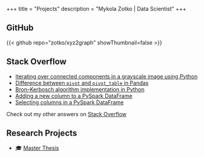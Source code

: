 +++
title = "Projects"
description = "Mykola Zotko | Data Scientist"
+++

## GitHub

{{< github repo="zotko/xyz2graph" showThumbnail=false >}}

## Stack Overflow

- [Iterating over connected components in a grayscale image using Python](https://stackoverflow.com/a/59561214/8973620)
- [Difference between `pivot` and `pivot_table` in Pandas](https://stackoverflow.com/a/75579338/8973620)
- [Bron–Kerbosch algorithm implementation in Python](https://stackoverflow.com/a/59339555/8973620)
- [Adding a new column to a PySpark DataFrame](https://stackoverflow.com/a/65599110/8973620)
- [Selecting columns in a PySpark DataFrame](https://stackoverflow.com/a/65450244/8973620)

Check out my other answers on
[Stack Overflow](https://stackoverflow.com/users/8973620/mykola-zotko?tab=answers&sort=votes)

## Research Projects

- :mortar_board:
  [Master Thesis](https://zotko.github.io/a-star-atom-mapper/master_thesis.pdf)
